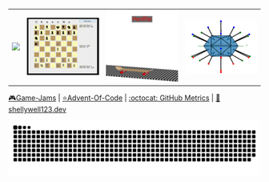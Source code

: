 
<table>
<tr>
<td>
  
<a href="https://shellywell123.github.io/Grind-Boy.gb/build/web/index.html">
  <img src="https://github.com/Shellywell123/Grind-Boy.gb/blob/GB-Studio-3.1/assets/screenshots/DemoV1.1.gif" width="175" />
</a>
  
</pre>
</td>
<td>
  
<a href="https://github.com/Shellywell123/ChessNut">
  <img src="https://github.com/Shellywell123/ChessNut/blob/Master/assets/screenshots/capture01.gif" width="175" />
</a>
  
</pre>
</td>
<td>

<a href="https://github.com/Shellywell123/SKanimATE">
  <img src="https://github.com/Shellywell123/SKanimATE/blob/master/Images/gifs/Hardflip.gif" width="175" />
  <!--
   //<img src="https://github.com/Shellywell123/Skate-3-Texture-Tools/blob/main/docs/Images/Custom_TShirt_RiseUp.png" width="175" />
-->
</a>


</pre>
</td>
<td>

<a href="https://shellywell123.github.io/PyCrystallography/index.html">
   <img src="https://github.com/Shellywell123/PyCrystallography/blob/gh-pages/PyCrystallography/Images/face_normals_tetrakis-transparent.gif" width="175" />
</a>


</td>
</tr>
</table>

[🎮Game-Jams](https://github.com/Shellywell123/Game-Jams) | [⭐Advent-Of-Code](https://github.com/Shellywell123/AdventOfCode) | [:octocat: GitHub Metrics](https://github.com/Shellywell123/metrics/blob/main/README.md) | [🔗 shellywell123.dev](https://shellywell123.dev)


<a href="(https://github.com/Shellywell123/metrics/blob/main/README.md">
   <img src="https://github.com/Shellywell123/metrics/blob/output/github-contribution-grid-snake-dark.svg" width="850" />
</a>

